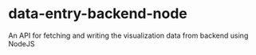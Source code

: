 # data-entry-backend-node
An API for fetching and writing the visualization data from backend using NodeJS
